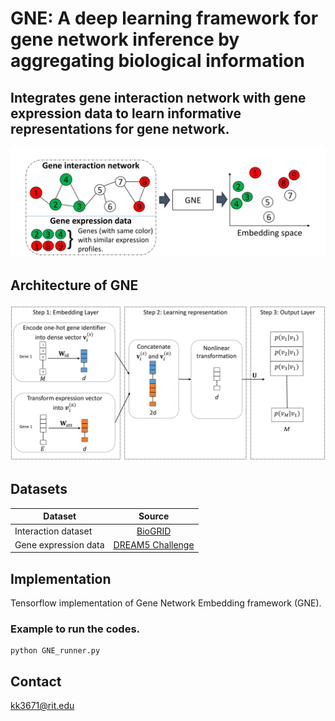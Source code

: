 # GNE: A deep learning framework for gene network inference by aggregating biological information

## Integrates gene interaction network with gene expression data to learn informative representations for gene network.

![](figures/gne.png)

## Architecture of GNE
![](figures/block_diagram.png)


## Datasets

| Dataset        | Source           | 
| ------------- |:-------------:|
| Interaction dataset  | [BioGRID](http://thebiogrid.org/) | 
| Gene expression data     | [DREAM5 Challenge](http://dreamchallenges.org/project/dream-5-network-inference-challenge/)    |  


## Implementation
Tensorflow implementation of Gene Network Embedding framework (GNE).

### Example to run the codes.
```
python GNE_runner.py
```

## Contact
kk3671@rit.edu
